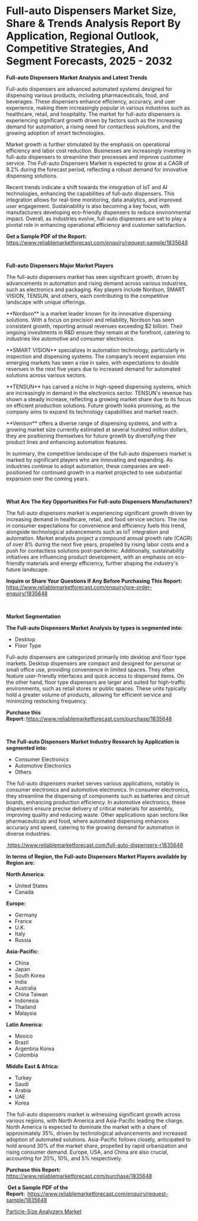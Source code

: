 <p><h1>Full-auto Dispensers Market Size, Share & Trends Analysis Report By Application, Regional Outlook, Competitive Strategies, And Segment Forecasts, 2025 - 2032</h1></p><p><strong>Full-auto Dispensers Market Analysis and Latest Trends</strong></p>
<p><p>Full-auto dispensers are advanced automated systems designed for dispensing various products, including pharmaceuticals, food, and beverages. These dispensers enhance efficiency, accuracy, and user experience, making them increasingly popular in various industries such as healthcare, retail, and hospitality. The market for full-auto dispensers is experiencing significant growth driven by factors such as the increasing demand for automation, a rising need for contactless solutions, and the growing adoption of smart technologies.</p><p>Market growth is further stimulated by the emphasis on operational efficiency and labor cost reduction. Businesses are increasingly investing in full-auto dispensers to streamline their processes and improve customer service. The Full-auto Dispensers Market is expected to grow at a CAGR of 8.2% during the forecast period, reflecting a robust demand for innovative dispensing solutions.</p><p>Recent trends indicate a shift towards the integration of IoT and AI technologies, enhancing the capabilities of full-auto dispensers. This integration allows for real-time monitoring, data analytics, and improved user engagement. Sustainability is also becoming a key focus, with manufacturers developing eco-friendly dispensers to reduce environmental impact. Overall, as industries evolve, full-auto dispensers are set to play a pivotal role in enhancing operational efficiency and customer satisfaction.</p></p>
<p><strong>Get a Sample PDF of the Report:&nbsp;</strong> <a href="https://www.reliablemarketforecast.com/enquiry/request-sample/1835648?utm_campaign=3327&utm_medium=2&utm_source=Github&utm_content=ia&utm_term=26032025&utm_id=full-auto-dispensers">https://www.reliablemarketforecast.com/enquiry/request-sample/1835648</a></p>
<p>&nbsp;</p>
<p><strong>Full-auto Dispensers Major Market Players</strong></p>
<p><p>The full-auto dispensers market has seen significant growth, driven by advancements in automation and rising demand across various industries, such as electronics and packaging. Key players include Nordson, SMART VISION, TENSUN, and others, each contributing to the competitive landscape with unique offerings.</p><p>**Nordson** is a market leader known for its innovative dispensing solutions. With a focus on precision and reliability, Nordson has seen consistent growth, reporting annual revenues exceeding $2 billion. Their ongoing investments in R&D ensure they remain at the forefront, catering to industries like automotive and consumer electronics.</p><p>**SMART VISION** specializes in automation technology, particularly in inspection and dispensing systems. The company’s recent expansion into emerging markets has seen a rise in sales, with expectations to double revenues in the next five years due to increased demand for automated solutions across various sectors.</p><p>**TENSUN** has carved a niche in high-speed dispensing systems, which are increasingly in demand in the electronics sector. TENSUN's revenue has shown a steady increase, reflecting a growing market share due to its focus on efficient production solutions. Future growth looks promising, as the company aims to expand its technology capabilities and market reach.</p><p>**Venison** offers a diverse range of dispensing systems, and with a growing market size currently estimated at several hundred million dollars, they are positioning themselves for future growth by diversifying their product lines and enhancing automation features.</p><p>In summary, the competitive landscape of the full-auto dispensers market is marked by significant players who are innovating and expanding. As industries continue to adopt automation, these companies are well-positioned for continued growth in a market projected to see substantial expansion over the coming years.</p></p>
<p>&nbsp;</p>
<p><strong>What Are The Key Opportunities For Full-auto Dispensers Manufacturers?</strong></p>
<p><p>The full-auto dispensers market is experiencing significant growth driven by increasing demand in healthcare, retail, and food service sectors. The rise in consumer expectations for convenience and efficiency fuels this trend, alongside technological advancements such as IoT integration and automation. Market analysts project a compound annual growth rate (CAGR) of over 8% during the next five years, propelled by rising labor costs and a push for contactless solutions post-pandemic. Additionally, sustainability initiatives are influencing product development, with an emphasis on eco-friendly materials and energy efficiency, further shaping the industry's future landscape.</p></p>
<p><strong>Inquire or Share Your Questions If Any Before Purchasing This Report:</strong> <a href="https://www.reliablemarketforecast.com/enquiry/pre-order-enquiry/1835648?utm_campaign=3327&utm_medium=2&utm_source=Github&utm_content=ia&utm_term=26032025&utm_id=full-auto-dispensers">https://www.reliablemarketforecast.com/enquiry/pre-order-enquiry/1835648</a></p>
<p>&nbsp;</p>
<p><strong>Market Segmentation</strong></p>
<p><strong>The Full-auto Dispensers Market Analysis by types is segmented into:</strong></p>
<p><ul><li>Desktop</li><li>Floor Type</li></ul></p>
<p><p>Full-auto dispensers are categorized primarily into desktop and floor type markets. Desktop dispensers are compact and designed for personal or small office use, providing convenience in limited spaces. They often feature user-friendly interfaces and quick access to dispensed items. On the other hand, floor type dispensers are larger and suited for high-traffic environments, such as retail stores or public spaces. These units typically hold a greater volume of products, allowing for efficient service and minimizing restocking frequency.</p></p>
<p><strong>Purchase this Report:&nbsp;</strong><a href="https://www.reliablemarketforecast.com/purchase/1835648?utm_campaign=3327&utm_medium=2&utm_source=Github&utm_content=ia&utm_term=26032025&utm_id=full-auto-dispensers">https://www.reliablemarketforecast.com/purchase/1835648</a></p>
<p>&nbsp;</p>
<p><strong>The Full-auto Dispensers Market Industry Research by Application is segmented into:</strong></p>
<p><ul><li>Consumer Electronics</li><li>Automotive Electronics</li><li>Others</li></ul></p>
<p><p>The full-auto dispensers market serves various applications, notably in consumer electronics and automotive electronics. In consumer electronics, they streamline the dispensing of components such as batteries and circuit boards, enhancing production efficiency. In automotive electronics, these dispensers ensure precise delivery of critical materials for assembly, improving quality and reducing waste. Other applications span sectors like pharmaceuticals and food, where automated dispensing enhances accuracy and speed, catering to the growing demand for automation in diverse industries.</p></p>
<p><a href="https://www.reliablemarketforecast.com/full-auto-dispensers-r1835648?utm_campaign=3327&utm_medium=2&utm_source=Github&utm_content=ia&utm_term=26032025&utm_id=full-auto-dispensers">&nbsp;https://www.reliablemarketforecast.com/full-auto-dispensers-r1835648</a></p>
<p><strong>In terms of Region, the Full-auto Dispensers Market Players available by Region are:</strong></p>
<p>
    <p> <strong> North America: </strong>
        <ul>
            <li>United States</li>
            <li>Canada</li>
        </ul>
        </p> 
    <p> <strong> Europe: </strong>
        <ul>
            <li>Germany</li>
            <li>France</li>
            <li>U.K.</li>
            <li>Italy</li>
            <li>Russia</li>
        </ul>
        </p> 
    <p> <strong> Asia-Pacific: </strong>
        <ul>
            <li>China</li>
            <li>Japan</li>
            <li>South Korea</li>
            <li>India</li>
            <li>Australia</li>
            <li>China Taiwan</li>
            <li>Indonesia</li>
            <li>Thailand</li>
            <li>Malaysia</li>
        </ul>
        </p> 
    <p> <strong> Latin America: </strong>
        <ul>
            <li>Mexico</li>
            <li>Brazil</li>
            <li>Argentina Korea</li>
            <li>Colombia</li>
        </ul>
        </p> 
    <p> <strong> Middle East & Africa: </strong>
        <ul>
            <li>Turkey</li>
            <li>Saudi</li>
            <li>Arabia</li>
            <li>UAE</li>
            <li>Korea</li>
        </ul>
    </p>
    </p>
<p><p>The full-auto dispensers market is witnessing significant growth across various regions, with North America and Asia-Pacific leading the charge. North America is expected to dominate the market with a share of approximately 35%, driven by technological advancements and increased adoption of automated solutions. Asia-Pacific follows closely, anticipated to hold around 30% of the market share, propelled by rapid urbanization and rising consumer demand. Europe, USA, and China are also crucial, accounting for 20%, 10%, and 5% respectively.</p></p>
<p><strong>Purchase this Report: </strong><a href="https://www.reliablemarketforecast.com/purchase/1835648?utm_campaign=3327&utm_medium=2&utm_source=Github&utm_content=ia&utm_term=26032025&utm_id=full-auto-dispensers">https://www.reliablemarketforecast.com/purchase/1835648</a></p>
<p>&nbsp;<strong>Get a Sample PDF of the Report:&nbsp;&nbsp;</strong><a href="https://www.reliablemarketforecast.com/enquiry/request-sample/1835648?utm_campaign=3327&utm_medium=2&utm_source=Github&utm_content=ia&utm_term=26032025&utm_id=full-auto-dispensers">https://www.reliablemarketforecast.com/enquiry/request-sample/1835648</a></p>
<p><strong></strong></p>
<p><p><a href="https://github.com/gierlravasty/Market-Research-Report-List-1/blob/main/particle-size-analyzers-market.md?utm_campaign=3327&utm_medium=2&utm_source=Github&utm_content=ia&utm_term=26032025&utm_id=full-auto-dispensers">Particle-Size Analyzers Market</a></p></p>